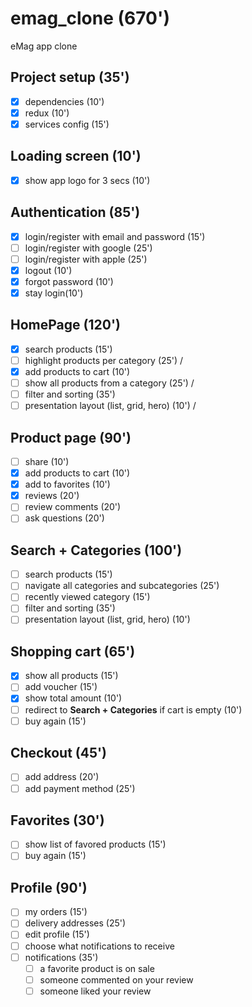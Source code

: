 # emag_clone (670')
eMag app clone

## Project setup (35')
* [x] dependencies (10')
* [x] redux (10')
* [x] services config (15')

## Loading screen (10')
* [x] show app logo for 3 secs (10')

## Authentication (85')
* [x] login/register with email and password (15')
* [ ] login/register with google (25')
* [ ] login/register with apple (25')
* [x] logout (10')
* [x] forgot password (10')
* [x] stay login(10')

## HomePage (120')
* [x] search products (15')
* [ ] highlight products per category (25') /
* [x] add products to cart (10')
* [ ] show all products from a category (25') /
* [ ] filter and sorting (35')
* [ ] presentation layout (list, grid, hero) (10') /

## Product page (90')
* [ ] share (10')
* [x] add products to cart (10')
* [x] add to favorites (10')
* [x] reviews (20')
* [ ] review comments (20')
* [ ] ask questions (20')

## Search + Categories (100')
* [ ] search products (15')
* [ ] navigate all categories and subcategories (25')
* [ ] recently viewed category (15')
* [ ] filter and sorting (35')
* [ ] presentation layout (list, grid, hero) (10')

## Shopping cart (65')
* [x] show all products (15')
* [ ] add voucher (15')
* [x] show total amount (10')
* [ ] redirect to **Search + Categories** if cart is empty (10')
* [ ] buy again (15')

## Checkout (45')
* [ ] add address (20')
* [ ] add payment method (25')

## Favorites (30')
* [ ] show list of favored products (15')
* [ ] buy again (15')

## Profile (90')
* [ ] my orders (15')
* [ ] delivery addresses (25')
* [ ] edit profile (15')
* [ ] choose what notifications to receive
* [ ] notifications (35')
    * [ ] a favorite product is on sale
    * [ ] someone commented on your review
    * [ ] someone liked your review